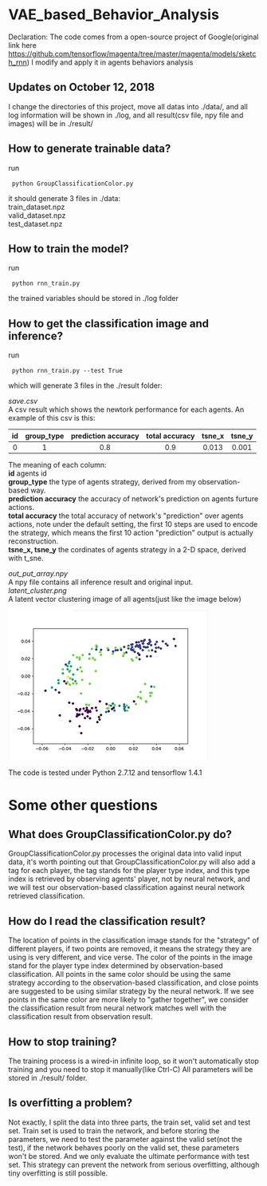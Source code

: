 # VAE_based_Behavior_Analysis


Declaration: The code comes from a open-source project of Google(original link here https://github.com/tensorflow/magenta/tree/master/magenta/models/sketch_rnn)
I modify and apply it in agents behaviors analysis

Updates on October 12, 2018
-----
I change the directories of this project, move all datas into ./data/, and all log information will be shown in ./log, and all result(csv file, npy file and images) will be in ./result/

How to generate trainable data?
-------

run 

     python GroupClassificationColor.py
   
it should generate 3 files in ./data:  
train_dataset.npz  
valid_dataset.npz  
test_dataset.npz  

How to train the model?
---------
run 

     python rnn_train.py

 the trained variables should be stored in ./log folder  
 
How to get the classification image and inference?
-----
run 

     python rnn_train.py --test True

which will generate 3 files in the ./result folder:
    
*save.csv*   
A csv result which shows the newtork performance for each agents.
    An example of this csv is this:


  | id          | group_type    | prediction accuracy  |  total accuracy  |  tsne_x  |  tsne_y  |
  |:----------:  |:--------:     |:-----------:      |:----------:    |:----:      |:-----:   |
  |0            |  1            | 0.8                  |  0.9             |  0.013   |   0.001  |


           
The meaning of each column:  
<b>id</b>         agents id  
<b>group_type</b> the type of agents strategy, derived from my observation-based way.  
<b>prediction accuracy</b> the accuracy of network's prediction on agents furture actions.  
<b>total accuracy</b> the total accuracy of network's "prediction" over agents actions, note under the default setting, the first 10 steps are used to encode the strategy, which means the first 10 action "prediction" output is actually reconstruction.  
 <b>tsne_x, tsne_y</b> the cordinates of agents strategy in a 2-D space, derived with t_sne.  

   

*out_put_array.npy*  
A npy file contains all inference result and original input.  
*latent_cluster.png*  
A latent vector clustering image of all agents(just like the image below)

![image](https://github.com/fhbzc/VAE_based_Behavior_Analysis/blob/master/Images/READMEIMAGE.png)

The code is tested under Python 2.7.12 and tensorflow 1.4.1

Some other questions
 =======

 What does GroupClassificationColor.py do?
 -------
 GroupClassificationColor.py processes the original data into valid input data, it's worth pointing out that GroupClassificationColor.py will also add a tag for each player, the tag stands for the player type index, and this type index is retrieved by observing agents' player, not by neural network, and we will test our observation-based classification against neural network retrieved classification.

      
 How do I read the classification result?
 ------
The location of points in the classification image stands for the "strategy" of different players, if two points are removed, it means the strategy they are using is very different, and vice verse. The color of the points in the image stand for the player type index determined by observation-based classification.
All points in the same color should be using the same strategy according to the observation-based classification, and close points are suggested to be using similar strategy by the neural network. If we see points in the same color are more likely to "gather together", we consider the classification result from neural network matches well with the classification result from observation result.    

 How to stop training?
 ----
 The training process is a wired-in infinite loop, so it won't automatically stop training and you need to stop it manually(like Ctrl-C)
 All parameters will be stored in ./result/ folder.
 
 Is overfitting a problem?
 -----
 Not exactly, I split the data into three parts, the train set, valid set and test set. Train set is used to train the network, and before storing the parameters, we need to test the parameter against the valid set(not the test), if the network behaves poorly on the valid set, these parameters won't be stored. And we only evaluate the ultimate performance with test set. This strategy can prevent the network from serious overfitting, although tiny overfitting is still possible.
 
 
